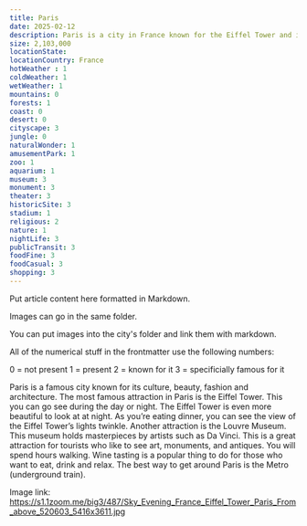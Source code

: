 ```yaml
---
title: Paris
date: 2025-02-12
description: Paris is a city in France known for the Eiffel Tower and its fashion.
size: 2,103,000 
locationState: 
locationCountry: France
hotWeather : 1
coldWeather: 1
wetWeather: 1
mountains: 0
forests: 1
coast: 0
desert: 0
cityscape: 3
jungle: 0
naturalWonder: 1
amusementPark: 1
zoo: 1
aquarium: 1
museum: 3
monument: 3
theater: 3
historicSite: 3
stadium: 1
religious: 2
nature: 1
nightLife: 3
publicTransit: 3
foodFine: 3
foodCasual: 3
shopping: 3
---
```


Put article content here formatted in Markdown.

Images can go in the same folder.

You can put images into the city's folder and link them with markdown.

All of the numerical stuff in the frontmatter use the following numbers:

0 = not present
1 = present
2 = known for it
3 = specificially famous for it

Paris is a famous city known for its culture, beauty, fashion and architecture. The most famous attraction in Paris is the Eiffel Tower. This you can go see during the day or night. The Eiffel Tower is even more beautiful to look at at night. As you’re eating dinner, you can see the view of the Eiffel Tower’s lights twinkle. Another attraction is the Louvre Museum. This museum holds masterpieces by artists such as Da Vinci. This is a great attraction for tourists who like to see art, monuments, and antiques. You will spend hours walking. Wine tasting is a popular thing to do for those who want to eat, drink and relax. The best way to get around Paris is the Metro (underground train).


Image link: https://s1.1zoom.me/big3/487/Sky_Evening_France_Eiffel_Tower_Paris_From_above_520603_5416x3611.jpg

